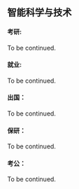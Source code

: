 ## 智能科学与技术

#### 考研:

To be continued.

#### 就业:

To be continued.

#### 出国：

To be continued.

#### 保研：

To be continued.

#### 考公：

To be continued.
